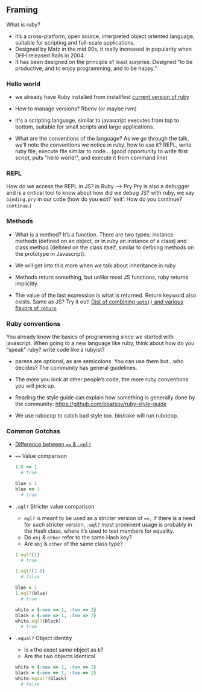 ## Framing
What is ruby?
- it’s a cross-platform, open source, interpreted object oriented language, suitable for scripting and full-scale applications.
- Designed by Matz in the mid 90s, it really increased in popularity when DHH released Rails in 2004.
- It has been designed on the principle of least surprise. Designed "to be productive, and to enjoy programming, and to be happy."


### Hello world
- we already have Ruby installed from installfest
[current version of ruby](https://www.ruby-lang.org/en/downloads/releases/)
- How to manage versions? Rbenv (or maybe rvm)

- It's a scripting language, similar to javascript executes from top to bottom, suitable for small scripts and large applications.

- What are the conventions of the language? As we go through the talk, we’ll note the conventions we notice in ruby.
how to use it? REPL, write ruby file, execute file similar to node...
(good opportunity to write first script, puts "hello world!", and execute it from command line)


### REPL
How do we access the REPL in JS?
in Ruby —> Pry
Pry is also a debugger and is a critical tool to know about
how did we debug JS?
with ruby, we say `binding.pry` in our code
(how do you exit? ‘exit’. How do you continue? `continue`.)

### Methods
- What is a method? It’s a function. There are two types: instance methods (defined on an object, or in ruby an instance of a class) and class method (defined on the class itself, similar to defining methods on the prototype in Javascript).
- We will get into this more when we talk about inheritance in ruby

- Methods return something, but unlike most JS functions, ruby returns implicitly.
- The value of the last expression is what is returned. Return keyword also exists. Same as JS? Try it out! [Gist of combining `upto()` and various flavors of `return`](https://gist.github.com/danman01/ba59c826fd54b3084102939497138a66)

### Ruby conventions
You already know the basics of programming since we started with javascript. When going to a new language like ruby, think about how do you “speak” ruby? write code like a rubyist?

- parens are optional, as are semicolons. You can use them but…who decides? The community has general guidelines.
- The more you look at other people’s code, the more ruby conventions you will pick up.
- Reading the style guide can explain how something is generally done by the community: https://github.com/bbatsov/ruby-style-guide

- We use rubocop to catch bad style too. bin/rake will run rubocop.

### Common Gotchas
- [Difference between `==` & `.eql?`](http://batsov.com/articles/2011/11/28/ruby-tip-number-1-demystifying-the-difference-between-equals-equals-and-eql/)
- `==` Value comparison

  ```ruby
  1.0 == 1
    # true

  blue = 1
  blue == 1
    # true
  ```

- `.eql?` Stricter value comparison
    - `eql?` is meant to be used as a stricter version of `==,` if there is a need for such stricter version, `.eql?` most prominent usage is probably in the Hash class, where it’s used to test members for equality.
    - Do `obj` & `other` refer to the same Hash key?
    - Are `obj` & `other` of the same class type?

  ```ruby
  1.eql?(1)
    # true

  1.eql?(1.0)
    # false

  blue = 1
  1.eql?(blue)
    # true

  white = {:one => 1, :two => 2}
  black = {:one => 1, :two => 2}
  white.eql?(black)
    # true
  ```

- `.equal?` Object identity
    - Is `a` the *exact* same object as `b`?
    - Are the two objects identical

  ```ruby
  white = {:one => 1, :two => 2}
  black = {:one => 1, :two => 2}
  white.equal?(black)
    # false
  ```
